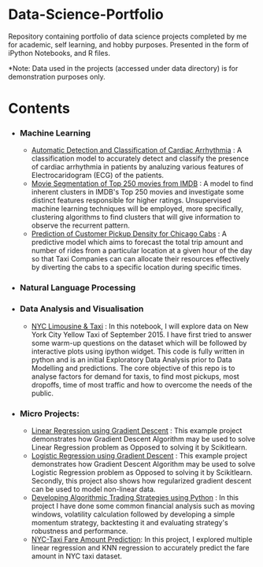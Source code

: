 # Data-Science-Portfolio
Repository containing portfolio of data science projects completed by me for academic, self learning, and hobby purposes. Presented in the form of iPython Notebooks, and R files.

*Note: Data used in the projects (accessed under data directory) is for demonstration purposes only.

# Contents

- ### Machine Learning
    - [Automatic Detection and Classification of Cardiac Arrhythmia](https://github.com/mustafashabbir10/Cardiac-Arrhythmia) : A classification model to accurately detect and classify the presence of cardiac arrhythmia in patients by analuzing various features of Electrocaridogram (ECG) of the patients.
    - [Movie Segmentation of Top 250 movies from IMDB](https://github.com/mustafashabbir10/MovieClustering) : A model to find inherent clusters in IMDB's Top 250 movies and investigate some distinct features responsible for higher ratings. Unsupervised machine learning techniques will be employed, more specifically, clustering algorithms to find clusters that will give information to observe the recurrent pattern.
    - [Prediction of Customer Pickup Density for Chicago Cabs](https://github.com/mustafashabbir10/Chicago-Cab-Data) : A predictive model which aims to forecast the total trip amount and number of rides from a particular location at a given hour of the day so that Taxi Companies can can allocate their resources effectively by diverting the cabs to a specific location during specific times.
    
      
      
- ### Natural Language Processing

- ### Data Analysis and Visualisation
    - [NYC Limousine & Taxi](https://github.com/mustafashabbir10/New-York-Taxi-Data/blob/master/EDA.ipynb) : In this notebook, I will explore data on New York City Yellow Taxi of September 2015. I have first tried to answer some warm-up questions on the dataset which will be followed by interactive plots using ipython widget. This code is fully written in python and is an initial Exploratory Data Analysis prior to Data Modelling and predictions. The core objective of this repo is to analyse factors for demand for taxis, to find most pickups, most dropoffs, time of most traffic and how to overcome the needs of the public.

- ### Micro Projects: 
    - [Linear Regression using Gradient Descent](https://github.com/mustafashabbir10/Linear-Regression) : This example project demonstrates how Gradient Descent Algorithm may be used to solve Linear Regression problem as Opposed to solving it by Scikitlearn.
    - [Logistic Regression using Gradient Descent](https://github.com/mustafashabbir10/Logistic-Regression) : This example project demonstrates how Gradient Descent Algorithm may be used to solve Logistic Regression problem as Opposed to solving it by Scikitlearn. Secondly, this project also shows how regularized gradient descent can be used to model non-linear data.
    - [Developing Algorithmic Trading Strategies using Python](https://github.com/mustafashabbir10/Algorithmic-Trading) : In this project I have done some common financial analysis such as moving windows, volatility calculation followed by developing a simple momentum strategy, backtesting it and evaluating strategy's robustness and performance.
    - [NYC-Taxi Fare Amount Prediction](https://github.com/mustafashabbir10/New-York-Taxi-Data): In this project, I explored multiple linear regression and KNN regression to accurately predict the fare amount in NYC taxi dataset.
